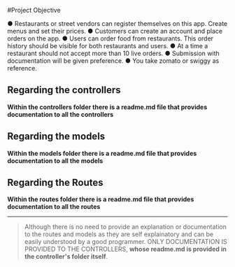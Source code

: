 #Project Objective

● Restaurants or street vendors can register themselves on this app. Create menus and set their prices.
● Customers can create an account and place orders on the app.
● Users can order food from restaurants. This order history should be visible for both restaurants and users.
● At a time a restaurant should not accept more than 10 live orders.
● Submission with documentation will be given preference.
● You take zomato or swiggy as reference.

## Regarding the controllers 
**Within the controllers folder there is a readme.md file that provides documentation to all the controllers**

## Regarding the models
**Within the models folder there is a readme.md file that provides documentation to all the models**

## Regarding the Routes
**Within the routes folder there is a readme.md file that provides documentation to all the routes**


---
> Although there is no need to provide an explanation or documentation to the routes and models as they are self explainatory and can be easily understood by a good programmer.
> ONLY DOCUMENTATION IS PROVIDED TO THE CONTROLLERS, **whose readme.md is provided in the controller's folder itself**.
